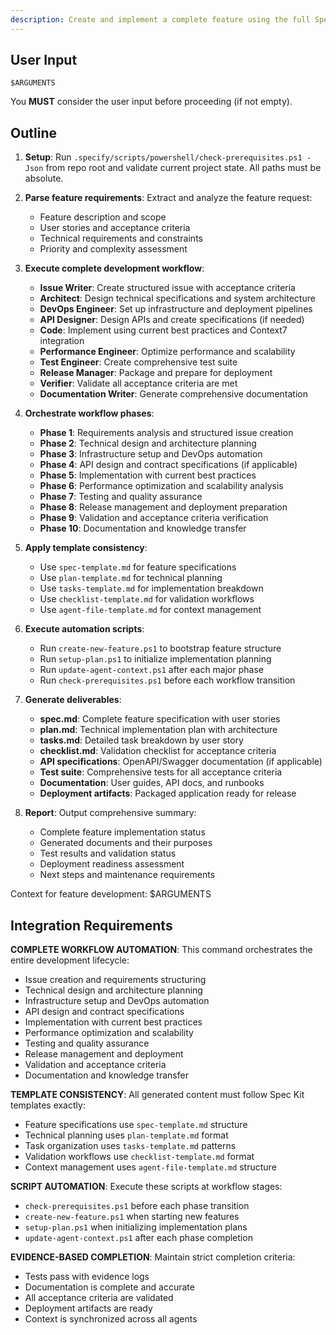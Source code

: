 ```yaml
---
description: Create and implement a complete feature using the full Spec Kit development pipeline with automated workflow orchestration.
---
```


## User Input

```text
$ARGUMENTS
```

You **MUST** consider the user input before proceeding (if not empty).

## Outline

1. **Setup**: Run `.specify/scripts/powershell/check-prerequisites.ps1 -Json` from repo root and validate current project state. All paths must be absolute.

2. **Parse feature requirements**: Extract and analyze the feature request:
   - Feature description and scope
   - User stories and acceptance criteria
   - Technical requirements and constraints
   - Priority and complexity assessment

3. **Execute complete development workflow**:
   - **Issue Writer**: Create structured issue with acceptance criteria
   - **Architect**: Design technical specifications and system architecture
   - **DevOps Engineer**: Set up infrastructure and deployment pipelines
   - **API Designer**: Design APIs and create specifications (if needed)
   - **Code**: Implement using current best practices and Context7 integration
   - **Performance Engineer**: Optimize performance and scalability
   - **Test Engineer**: Create comprehensive test suite
   - **Release Manager**: Package and prepare for deployment
   - **Verifier**: Validate all acceptance criteria are met
   - **Documentation Writer**: Generate comprehensive documentation

4. **Orchestrate workflow phases**:
   - **Phase 1**: Requirements analysis and structured issue creation
   - **Phase 2**: Technical design and architecture planning
   - **Phase 3**: Infrastructure setup and DevOps automation
   - **Phase 4**: API design and contract specifications (if applicable)
   - **Phase 5**: Implementation with current best practices
   - **Phase 6**: Performance optimization and scalability analysis
   - **Phase 7**: Testing and quality assurance
   - **Phase 8**: Release management and deployment preparation
   - **Phase 9**: Validation and acceptance criteria verification
   - **Phase 10**: Documentation and knowledge transfer

5. **Apply template consistency**:
   - Use `spec-template.md` for feature specifications
   - Use `plan-template.md` for technical planning
   - Use `tasks-template.md` for implementation breakdown
   - Use `checklist-template.md` for validation workflows
   - Use `agent-file-template.md` for context management

6. **Execute automation scripts**:
   - Run `create-new-feature.ps1` to bootstrap feature structure
   - Run `setup-plan.ps1` to initialize implementation planning
   - Run `update-agent-context.ps1` after each major phase
   - Run `check-prerequisites.ps1` before each workflow transition

7. **Generate deliverables**:
   - **spec.md**: Complete feature specification with user stories
   - **plan.md**: Technical implementation plan with architecture
   - **tasks.md**: Detailed task breakdown by user story
   - **checklist.md**: Validation checklist for acceptance criteria
   - **API specifications**: OpenAPI/Swagger documentation (if applicable)
   - **Test suite**: Comprehensive tests for all acceptance criteria
   - **Documentation**: User guides, API docs, and runbooks
   - **Deployment artifacts**: Packaged application ready for release

8. **Report**: Output comprehensive summary:
   - Complete feature implementation status
   - Generated documents and their purposes
   - Test results and validation status
   - Deployment readiness assessment
   - Next steps and maintenance requirements

Context for feature development: $ARGUMENTS

## Integration Requirements

**COMPLETE WORKFLOW AUTOMATION**: This command orchestrates the entire development lifecycle:
- Issue creation and requirements structuring
- Technical design and architecture planning
- Infrastructure setup and DevOps automation
- API design and contract specifications
- Implementation with current best practices
- Performance optimization and scalability
- Testing and quality assurance
- Release management and deployment
- Validation and acceptance criteria
- Documentation and knowledge transfer

**TEMPLATE CONSISTENCY**: All generated content must follow Spec Kit templates exactly:
- Feature specifications use `spec-template.md` structure
- Technical planning uses `plan-template.md` format
- Task organization uses `tasks-template.md` patterns
- Validation workflows use `checklist-template.md` format
- Context management uses `agent-file-template.md` structure

**SCRIPT AUTOMATION**: Execute these scripts at workflow stages:
- `check-prerequisites.ps1` before each phase transition
- `create-new-feature.ps1` when starting new features
- `setup-plan.ps1` when initializing implementation plans
- `update-agent-context.ps1` after each phase completion

**EVIDENCE-BASED COMPLETION**: Maintain strict completion criteria:
- Tests pass with evidence logs
- Documentation is complete and accurate
- All acceptance criteria are validated
- Deployment artifacts are ready
- Context is synchronized across all agents